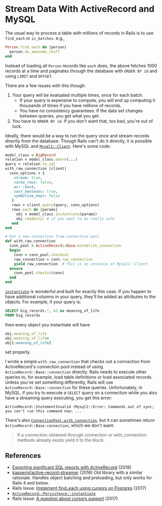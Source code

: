 # Stream Data With ActiveRecord and MySQL

The usual way to process a table with millions of records in Rails is to use `find_each` or `in_batches`.  e.g.,

```ruby
Person.find_each do |person|
  person.do_awesome_stuff
end
```

Instead of loading all `Person` records like `each` does, the above fetches 1000 records at a time and paginates through the database with `ORDER BY id` and using `LIMIT` and `OFFSET`.

There are a few issues with this though:

1. Your query will be evaluated multiple times, once for each batch.
   - If your query is expensive to compute, you will end up computing it thousands of times if you have millions of records.
   - You have no consistency guarantees.  If the data set changes between queries, you get what you get.
1. You have to `ORDER BY id`.  If you don't want that, too bad, you're out of luck.

Ideally, there would be a way to run the query once and stream records directly from the database.  Though Rails can't do it directly, it is possible with MySQL and [`Mysql2::Client`](https://github.com/brianmario/mysql2#streaming).  Here's some code:

```ruby
model_class = BigRecord
relation = model_class.where(...)
query = relation.to_sql
with_raw_connection |client|
  conn_options = {
    stream: true,
	cache_rows: false,
	as: :hash,
	cast_booleans: true,
	symbolize_keys: false
   }
   rows = client.query(query, conn_options)
   rows.each do |params|
     obj = model_class.instantiate(params)
     obj.readonly! # if you want to be really safe
   end
end

# Get a new connection from connection pool
def with_raw_connection
  conn_pool = ActiveRecord::Base.establish_connection
  begin
    conn = conn_pool.checkout
    raw_connection = conn.raw_connection
    yield raw_connection  # this is an instance of Mysql2::Client
  ensure
    conn_pool.checkin(conn)
  end
end
```

[`instantiate`](https://api.rubyonrails.org/v6.0.0/classes/ActiveRecord/Persistence/ClassMethods.html#method-i-instantiate) is wonderful and built for exactly this case.  If you happen to have additional columns in your query, they'll be added as attributes to the objects.  For example, if your query is:

```sql
SELECT big_records.*, 42 as meaning_of_life
FROM big_records
```

then every object you instantiate will have

```ruby
obj.meaning_of_life
obj.meaning_of_life=
obj[:meaning_of_life]
```

set properly.

I wrote a simple `with_raw_connection` that checks out a connection from ActiveRecord's connection pool instead of using `ActiveRecord::Base::connection` directly.  Rails needs to execute other queries to, for example, load table definitions or load associated records.  Unless you've set something differently, Rails will use `ActiveRecord::Base::connection` for these queries.  Unfortunately, in MySQL, if you try to execute a `SELECT` query on a connection while you also have a streaming query executing, you get this error:

```
ActiveRecord::StatementInvalid (Mysql2::Error: Commands out of sync; you can't run this command now: ...
```

There's also [`ConnectionPool.with_connection`](https://api.rubyonrails.org/v6.0.0/classes/ActiveRecord/ConnectionAdapters/ConnectionPool.html#method-i-with_connection), but it can sometimes return `ActiveRecord::Base.connection`, which we don't want:

> If a connection obtained through connection or with_connection methods already exists yield it to the block.


## References

- [Exporting significant SQL reports with ActiveRecord](https://getaround.tech/streaming-raw-sql-results-with-active-record/) (2018)
- [kaspernj/active-record-streamer](https://github.com/kaspernj/active-record-streamer) (2016)
   Old library with a similar rationale.  Handles object batching and preloading, but only works for Rails 4 and below.
- Rails Issue: [Implement find_each using cursors on Postgres](https://github.com/rails/rails/issues/28085) (2017)
- [`ActiveRecord::Persistence::instantiate`](https://api.rubyonrails.org/v6.0.0/classes/ActiveRecord/Persistence/ClassMethods.html#method-i-instantiate)
- Rails Issue: [A question about cursors support](https://github.com/rails/rails/issues/29648) (2017)

